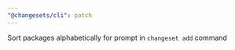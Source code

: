 ```yaml
---
"@changesets/cli": patch
---
```


Sort packages alphabetically for prompt in `changeset add` command

